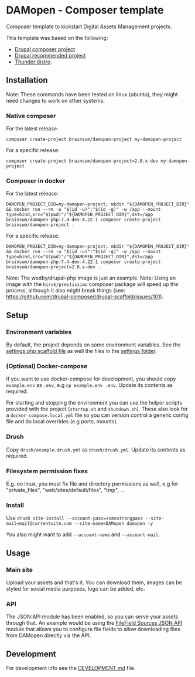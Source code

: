 # DAMopen - Composer template

Composer template to kickstart Digital Assets Management projects.

This template was based on the following:

- [Drupal composer project](https://github.com/drupal-composer/drupal-project)
- [Drupal recommended project](https://www.drupal.org/docs/develop/using-composer/starting-a-site-using-drupal-composer-project-templates)
- [Thunder distro](https://github.com/thunder/thunder-project).

## Installation

Note: These commands have been tested on linux (ubuntu), they might need changes to work on other systems.

### Native composer

For the latest release:
```shell script
composer create-project brainsum/damopen-project my-damopen-project
```

For a specific release:
```shell script
composer create-project brainsum/damopen-project=2.0.x-dev my-damopen-project
```

### Composer in docker

For the latest release:
```shell script
DAMOPEN_PROJECT_DIR=my-damopen-project; mkdir "${DAMOPEN_PROJECT_DIR}" && docker run --rm -u "$(id -u)":"$(id -g)" -w /app --mount type=bind,src="$(pwd)"/"${DAMOPEN_PROJECT_DIR}",dst=/app brainsum/damopen-php:7.4-dev-4.22.1 composer create-project brainsum/damopen-project .
```

For a specific release:
```shell script
DAMOPEN_PROJECT_DIR=my-damopen-project; mkdir "${DAMOPEN_PROJECT_DIR}" && docker run --rm -u "$(id -u)":"$(id -g)" -w /app --mount type=bind,src="$(pwd)"/"${DAMOPEN_PROJECT_DIR}",dst=/app brainsum/damopen-php:7.4-dev-4.22.1 composer create-project brainsum/damopen-project=2.0.x-dev .
```

Note: The wodby/drupal-php image is just an example.
Note: Using an image with the `hirak/prestissimo` composer package will speed up the process, although it also might break things (see: <https://github.com/drupal-composer/drupal-scaffold/issues/101>).

## Setup

### Environment variables

By default, the project depends on some environment variables. See the [settings.php scaffold file](./composer/damopen/assets/default.settings.php) as well the files in the [settings folder](./settings).

### (Optional) Docker-compose

If you want to use docker-compose for development, you should copy `example.env` as `.env`, e.g `cp example.env .env`. Update its contents as required.

For starting and stopping the environment you can use the helper scripts provided with the project (`startup.sh` and `shutdown.sh`). These also look for a `docker-compose.local.yml` file so you can version control a generic config file and do local overrides (e.g ports, mounts).

### Drush

Copy `drush/example.drush.yml` as `drush/drush.yml`. Update its contents as required.

### Filesystem permission fixes

E.g. on linux, you must fix file and directory permissions as well, e.g for "private_files", "web/sites/default/files", "tmp", ...

### Install

Use `drush site-install --account-pass=somestrongpass --site-mail=mail@currentsite.com --site-name=DAMopen damopen -y`

You also might want to add `--account-name` and `--account-mail`.

## Usage
### Main site

Upload your assets and that's it. You can download them, images can be styled for social media purposes, logo can be added, etc.

### API

The JSON:API module has been enabled, so you can serve your assets through that. An example would be using the [FileField Sources JSON API
](https://www.drupal.org/project/filefield_sources_jsonapi) module that allows you to configure file fields to allow downloading files from DAMopen directly via the API.

## Development

For development info see the [DEVELOPMENT.md](./DEVELOPMENT.md) file.
